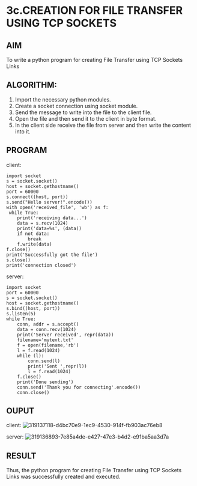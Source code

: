 # 3c.CREATION FOR FILE TRANSFER USING TCP SOCKETS
## AIM
To write a python program for creating File Transfer using TCP Sockets Links
## ALGORITHM:
1. Import the necessary python modules.
2. Create a socket connection using socket module.
3. Send the message to write into the file to the client file.
4. Open the file and then send it to the client in byte format.
5. In the client side receive the file from server and then write the content into it.
## PROGRAM
client:
```
import socket
s = socket.socket()
host = socket.gethostname()
port = 60000
s.connect((host, port))
s.send("Hello server!".encode())
with open('received_file', 'wb') as f:
 while True:
    print('receiving data...')
    data = s.recv(1024)
    print('data=%s', (data))
    if not data:
        break
    f.write(data)
f.close()
print('Successfully got the file')
s.close()
print('connection closed')
```
server:
```
import socket 
port = 60000 
s = socket.socket() 
host = socket.gethostname() 
s.bind((host, port)) 
s.listen(5) 
while True:
    conn, addr = s.accept() 
    data = conn.recv(1024)
    print('Server received', repr(data))
    filename='mytext.txt'
    f = open(filename,'rb')
    l = f.read(1024)
    while (l):
        conn.send(l)
        print('Sent ',repr(l))
        l = f.read(1024)
    f.close()
    print('Done sending')
    conn.send('Thank you for connecting'.encode())
    conn.close()
```

## OUPUT
client:
![319137118-d4bc70e9-1ec9-4530-914f-fb903ac76eb8](https://github.com/Prasanavausdevan/3c.FILE_TRANSFER_USING_TCP_SOCKETS/assets/144870579/cc63add3-1c25-4bc2-9d9c-9257209a7c03)

server:
![319136893-7e85a4de-e427-47e3-b4d2-e91ba5aa3d7a](https://github.com/Prasanavausdevan/3c.FILE_TRANSFER_USING_TCP_SOCKETS/assets/144870579/6851caee-2b57-4de2-beb3-3f8ae65daa19)



## RESULT
Thus, the python program for creating File Transfer using TCP Sockets Links was 
successfully created and executed.
